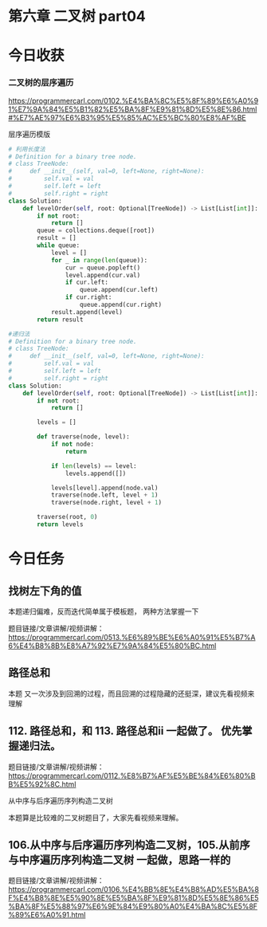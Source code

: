 # 第六章 二叉树 part04
# 今日收获
### 二叉树的层序遍历
https://programmercarl.com/0102.%E4%BA%8C%E5%8F%89%E6%A0%91%E7%9A%84%E5%B1%82%E5%BA%8F%E9%81%8D%E5%8E%86.html#%E7%AE%97%E6%B3%95%E5%85%AC%E5%BC%80%E8%AF%BE    

层序遍历模版

```python
# 利用长度法
# Definition for a binary tree node.
# class TreeNode:
#     def __init__(self, val=0, left=None, right=None):
#         self.val = val
#         self.left = left
#         self.right = right
class Solution:
    def levelOrder(self, root: Optional[TreeNode]) -> List[List[int]]:
        if not root:
            return []
        queue = collections.deque([root])
        result = []
        while queue:
            level = []
            for _ in range(len(queue)):
                cur = queue.popleft()
                level.append(cur.val)
                if cur.left:
                    queue.append(cur.left)
                if cur.right:
                    queue.append(cur.right)
            result.append(level)
        return result

#递归法
# Definition for a binary tree node.
# class TreeNode:
#     def __init__(self, val=0, left=None, right=None):
#         self.val = val
#         self.left = left
#         self.right = right
class Solution:
    def levelOrder(self, root: Optional[TreeNode]) -> List[List[int]]:
        if not root:
            return []

        levels = []

        def traverse(node, level):
            if not node:
                return

            if len(levels) == level:
                levels.append([])

            levels[level].append(node.val)
            traverse(node.left, level + 1)
            traverse(node.right, level + 1)

        traverse(root, 0)
        return levels
```


# 今日任务
## 找树左下角的值  

本题递归偏难，反而迭代简单属于模板题， 两种方法掌握一下 

题目链接/文章讲解/视频讲解：https://programmercarl.com/0513.%E6%89%BE%E6%A0%91%E5%B7%A6%E4%B8%8B%E8%A7%92%E7%9A%84%E5%80%BC.html  

## 路径总和  

本题 又一次涉及到回溯的过程，而且回溯的过程隐藏的还挺深，建议先看视频来理解 

## 112. 路径总和，和 113. 路径总和ii 一起做了。 优先掌握递归法。

题目链接/文章讲解/视频讲解：https://programmercarl.com/0112.%E8%B7%AF%E5%BE%84%E6%80%BB%E5%92%8C.html  

 从中序与后序遍历序列构造二叉树 

本题算是比较难的二叉树题目了，大家先看视频来理解。 

## 106.从中序与后序遍历序列构造二叉树，105.从前序与中序遍历序列构造二叉树 一起做，思路一样的

题目链接/文章讲解/视频讲解：https://programmercarl.com/0106.%E4%BB%8E%E4%B8%AD%E5%BA%8F%E4%B8%8E%E5%90%8E%E5%BA%8F%E9%81%8D%E5%8E%86%E5%BA%8F%E5%88%97%E6%9E%84%E9%80%A0%E4%BA%8C%E5%8F%89%E6%A0%91.html 


